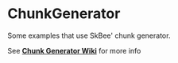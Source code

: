 # ChunkGenerator
Some examples that use SkBee' chunk generator.

See [**Chunk Generator Wiki**](https://github.com/ShaneBeee/SkBee/wiki/Chunk-Generator) for more info
